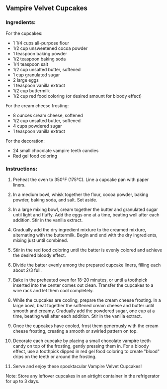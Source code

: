## Vampire Velvet Cupcakes

### Ingredients:

For the cupcakes:
- 1 1/4 cups all-purpose flour
- 1/2 cup unsweetened cocoa powder
- 1 teaspoon baking powder
- 1/2 teaspoon baking soda
- 1/4 teaspoon salt
- 1/2 cup unsalted butter, softened
- 1 cup granulated sugar
- 2 large eggs
- 1 teaspoon vanilla extract
- 1/2 cup buttermilk
- 1/2 cup red food coloring (or desired amount for bloody effect)

For the cream cheese frosting:
- 8 ounces cream cheese, softened
- 1/2 cup unsalted butter, softened
- 4 cups powdered sugar
- 1 teaspoon vanilla extract

For the decoration:
- 24 small chocolate vampire teeth candies
- Red gel food coloring

### Instructions:

1. Preheat the oven to 350°F (175°C). Line a cupcake pan with paper liners.

2. In a medium bowl, whisk together the flour, cocoa powder, baking powder, baking soda, and salt. Set aside.

3. In a large mixing bowl, cream together the butter and granulated sugar until light and fluffy. Add the eggs one at a time, beating well after each addition. Stir in the vanilla extract.

4. Gradually add the dry ingredient mixture to the creamed mixture, alternating with the buttermilk. Begin and end with the dry ingredients, mixing just until combined.

5. Stir in the red food coloring until the batter is evenly colored and achieve the desired bloody effect.

6. Divide the batter evenly among the prepared cupcake liners, filling each about 2/3 full.

7. Bake in the preheated oven for 18-20 minutes, or until a toothpick inserted into the center comes out clean. Transfer the cupcakes to a wire rack and let them cool completely.

8. While the cupcakes are cooling, prepare the cream cheese frosting. In a large bowl, beat together the softened cream cheese and butter until smooth and creamy. Gradually add the powdered sugar, one cup at a time, beating well after each addition. Stir in the vanilla extract.

9. Once the cupcakes have cooled, frost them generously with the cream cheese frosting, creating a smooth or swirled pattern on top.

10. Decorate each cupcake by placing a small chocolate vampire teeth candy on top of the frosting, gently pressing them in. For a bloody effect, use a toothpick dipped in red gel food coloring to create "blood" drips on the teeth or around the frosting.

11. Serve and enjoy these spooktacular Vampire Velvet Cupcakes!

Note: Store any leftover cupcakes in an airtight container in the refrigerator for up to 3 days.
